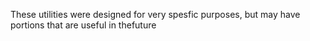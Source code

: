 These utilities were designed for very spesfic purposes, but may have portions
 that are useful in thefuture
